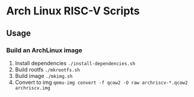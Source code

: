# Arch Linux RISC-V Scripts

## Usage

### Build an ArchLinux image

1. Install dependencies `./install-dependencies.sh`
1. Build rootfs `./mkrootfs.sh`
1. Build image `./mkimg.sh`
1. Convert to img `qemu-img convert -f qcow2 -O raw archriscv-*.qcow2 archriscv.img`
